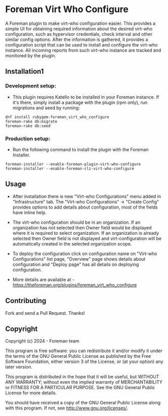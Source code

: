 # Foreman Virt Who Configure

A Foreman plugin to make virt-who configuration easier. This provides a simple UI for obtaining required information about the desired virt-who configuration, such as hypervisor credentials, check interval and other similar config options. After the information is gathered, it provides a configuration script that can be used to install and configure the virt-who instance. All incoming reports from such virt-who instance are tracked and monitored by the plugin.

## Installation1

### Development setup:

* This plugin requires Katello to be installed in your Foreman instance. If it's there, simply install a package with the plugin (rpm only), run migrations and seed by running:

```
dnf install rubygem-foreman_virt_who_configure
foreman-rake db:migrate
foreman-rake db:seed
```

### Production setup:

* Run the following command to install the plugin with the Foreman Installer.
```
foreman-installer --enable-foreman-plugin-virt-who-configure
foreman-installer --enable-foreman-cli-virt-who-configure
```

## Usage

* After installation there is new "Virt-who Configurations" menu added in "Infrastructure" tab. The "Virt-who Configurations" -> "Create Config" provides options to add details about configuration, most of the fields have inline help.

* The virt-who configuration should be in an organization. If an organization has not selected then Owner field would be displayed where it is required to select organization. If an organization is already selected then Owner field is not displayed and virt-configuration will be automatically created in the selected organization scope.

* To deploy the configuration click on configuration name on "Virt-who Configurations" list page, "Overview" page shows details about configuration and "Deploy page" has all details on deploying configuration.

* More details are available at - https://theforeman.org/plugins/foreman_virt_who_configure

## Contributing

Fork and send a Pull Request. Thanks!

## Copyright

Copyright (c) 2024 - Foreman team

This program is free software: you can redistribute it and/or modify
it under the terms of the GNU General Public License as published by
the Free Software Foundation, either version 3 of the License, or
(at your option) any later version.

This program is distributed in the hope that it will be useful,
but WITHOUT ANY WARRANTY; without even the implied warranty of
MERCHANTABILITY or FITNESS FOR A PARTICULAR PURPOSE.  See the
GNU General Public License for more details.

You should have received a copy of the GNU General Public License
along with this program.  If not, see <http://www.gnu.org/licenses/>.

